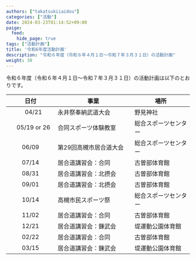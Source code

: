 ```yaml
---
authors: ["takatsukiiaidou"]
categories: ["活動"]
date: 2024-03-23T01:14:52+09:00
paige:
  feed:
    hide_page: true
tags: ["活動計画"]
title: '令和6年度活動計画'
description: "令和６年度（令和６年４月１日〜令和７年３月３１日）の活動計画"
weight: 30
---
```

令和６年度（令和６年４月１日〜令和７年３月３１日）の活動計画は以下のとおりです。

<center>

| 日付        | 事業                 | 場所 |
|:----------:|---------------------|-----------------------|
| 　04/21　      | 永井祭奉納武道大会     | 野見神社         |
| 　05/19 or 26　 | 合同スポーツ体験教室   | 総合スポーツセンター       |
| 06/09      | 第29回高槻市居合道大会　　 | 総合スポーツセンター       |
| 07/14      | 居合道講習会：合同          | 古曽部体育館           |
| 08/31      | 居合道講習会：北摂会          | 古曽部体育館           |
| 09/01      | 居合道講習会：北摂会  | 古曽部体育館           |
| 10/14      | 高槻市民スポーツ祭     | 総合スポーツセンター   |
| 11/02      | 居合道講習会：合同          | 古曽部体育館           |
| 12/21      | 居合道講習会：錬武会          | 堤運動公園体育館           |
| 02/22      | 居合道講習会：合同          | 古曽部体育館           |
| 03/15      | 居合道講習会：錬武会   | 堤運動公園体育館           |

</center>
